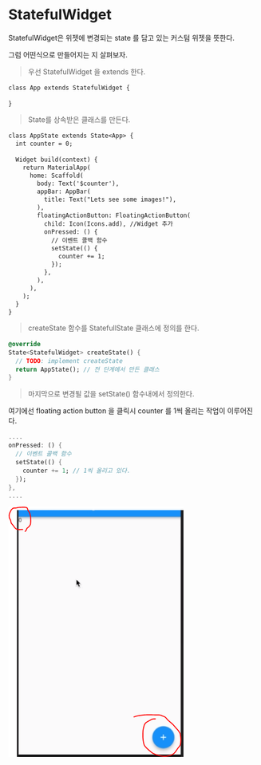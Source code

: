 # StatefulWidget

StatefulWidget은 위젯에 변경되는 state 를 담고 있는 커스텀 위젯을 뜻한다. 

그럼 어떤식으로 만들어지는 지 살펴보자. 

> 우선 StatefulWidget 을 extends 한다.

```
class App extends StatefulWidget {
    
}
```

> State를 상속받은 클래스를 만든다.

```
class AppState extends State<App> {
  int counter = 0;

  Widget build(context) {
    return MaterialApp(
      home: Scaffold(
        body: Text('$counter'),
        appBar: AppBar(
          title: Text("Lets see some images!"),
        ),
        floatingActionButton: FloatingActionButton(
          child: Icon(Icons.add), //Widget 추가
          onPressed: () {
            // 이벤트 콜백 함수            
            setState(() {
              counter += 1;
            });
          },
        ),
      ),
    );
  }
}
```

> createState 함수를 StatefullState 클래스에 정의를 한다.

```dart
@override
State<StatefulWidget> createState() {
  // TODO: implement createState
  return AppState(); // 전 단계에서 만든 클래스
}
```

> 마지막으로 변경될 값을 setState\(\) 함수내에서 정의한다.

여기에선 floating action button 을 클릭시 counter 를 1씩 올리는 작업이 이루어진다. 

```dart
....
onPressed: () {
  // 이벤트 콜백 함수            
  setState(() {
    counter += 1; // 1씩 올리고 있다.
  });
},
....          
```

![](/assets/flutter9.png)

